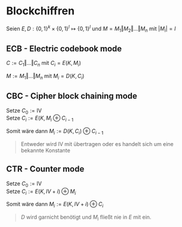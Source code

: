 # Blockchiffren

Seien $E, D: {\lbrace 0, 1 \rbrace}^k \times {\lbrace 0, 1 \rbrace}^l \mapsto {\lbrace 0, 1 \rbrace}^l$ und
$M = M_1 \Vert M_2 \Vert \dots \Vert M_n$ mit $\vert M_i \vert = l$

## ECB - Electric codebook mode

$C := C_1 \Vert \dots \Vert C_n$ mit $C_i = E(K, M_i)$

$M := M_1 \Vert \dots \Vert M_n$ mit $M_i = D(K, C_i)$

## CBC - Cipher block chaining mode

Setze $C_0 := \text{IV}$<br />
Setze $C_i := E(K, M_i \oplus C_{i-1}$

Somit wäre dann $M_i := D(K, C_i) \oplus C_{i-1}$

> Entweder wird $\text{IV}$ mit übertragen oder es handelt sich um eine bekannte Konstante

## CTR - Counter mode

Setze $C_0 := \text{IV}$<br />
Setze $C_i := E(K, IV + i) \oplus M_i$

Somit wäre dann $M_i := E(K, IV + i) \oplus C_i$

> $D$ wird garnicht benötigt und $M_i$ fließt nie in $E$ mit ein.

